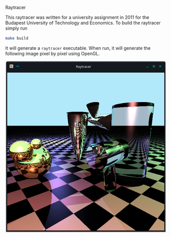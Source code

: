Raytracer

This raytracer was written for a university assignment in 2011 for the Budapest University of Technology and Economics.
To build the raytracer simply run
```bash
make build
```
It will generate a `raytracer` executable. When run, it will generate the following image pixel by pixel using OpenGL.

![image](raytracer.png)
